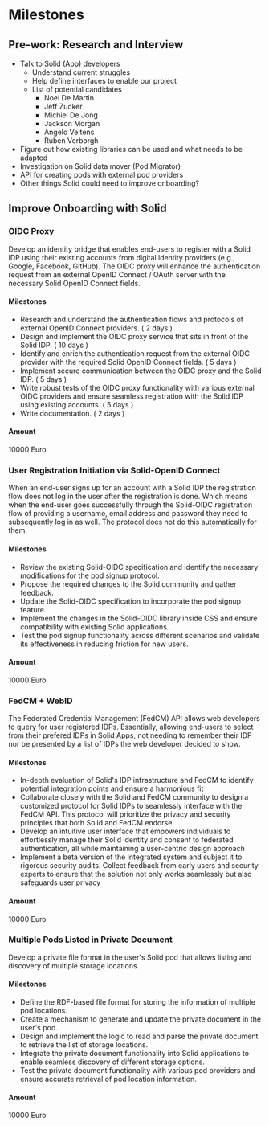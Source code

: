 # Milestones

## Pre-work: Research and Interview

- Talk to Solid (App) developers
  - Understand current struggles
  - Help define interfaces to enable our project
  - List of potential candidates
    - Noel De Martin
    - Jeff Zucker
    - Michiel De Jong
    - Jackson Morgan
    - Angelo Veltens
    - Ruben Verborgh
- Figure out how existing libraries can be used and what needs to be adapted
- Investigation on Solid data mover (Pod Migrator)
- API for creating pods with external pod providers
- Other things Solid could need to improve onboarding?

## Improve Onboarding with Solid

### OIDC Proxy

Develop an identity bridge that enables end-users to register with a Solid IDP using their existing accounts from digital identity providers (e.g., Google, Facebook, GitHub). The OIDC proxy will enhance the authentication request from an external OpenID Connect / OAuth server with the necessary Solid OpenID Connect fields.

#### Milestones

- Research and understand the authentication flows and protocols of external OpenID Connect providers. ( 2 days ) 
- Design and implement the OIDC proxy service that sits in front of the Solid IDP. ( 10 days )
- Identify and enrich the authentication request from the external OIDC provider with the required Solid OpenID Connect fields. ( 5 days ) 
- Implement secure communication between the OIDC proxy and the Solid IDP. ( 5 days )
- Write robust tests of the OIDC proxy functionality with various external OIDC providers and ensure seamless registration with the Solid IDP using existing accounts. ( 5 days )
- Write documentation. ( 2 days ) 

#### Amount

10000 Euro

### User Registration Initiation via Solid-OpenID Connect

When an end-user signs up for an account with a Solid IDP the registration flow does not log in the user after the registration is done. Which means when the end-user goes successfully through the Solid-OIDC registration flow of providing a username, email address and password they need to subsequently log in as well. The protocol does not do this automatically for them.

#### Milestones

- Review the existing Solid-OIDC specification and identify the necessary modifications for the pod signup protocol.
- Propose the required changes to the Solid community and gather feedback.
- Update the Solid-OIDC specification to incorporate the pod signup feature.
- Implement the changes in the Solid-OIDC library inside CSS and ensure compatibility with existing Solid applications.
- Test the pod signup functionality across different scenarios and validate its effectiveness in reducing friction for new users.

#### Amount

10000 Euro

### FedCM + WebID

The Federated Credential Management (FedCM) API allows web developers to query for user registered IDPs. Essentially, allowing end-users to select from their prefered IDPs in Solid Apps, not needing to remember their IDP nor be presented by a list of IDPs the web developer decided to show.

#### Milestones

- In-depth evaluation of Solid's IDP infrastructure and FedCM to identify potential integration points and ensure a harmonious fit
- Collaborate closely with the Solid and FedCM community to design a customized protocol for Solid IDPs to seamlessly interface with the FedCM API. This protocol will prioritize the privacy and security principles that both Solid and FedCM endorse
- Develop an intuitive user interface that empowers individuals to effortlessly manage their Solid identity and consent to federated authentication, all while maintaining a user-centric design approach
- Implement a beta version of the integrated system and subject it to rigorous security audits. Collect feedback from early users and security experts to ensure that the solution not only works seamlessly but also safeguards user privacy

#### Amount

10000 Euro

### Multiple Pods Listed in Private Document

Develop a private file format in the user's Solid pod that allows listing and discovery of multiple storage locations.

#### Milestones

- Define the RDF-based file format for storing the information of multiple pod locations.
- Create a mechanism to generate and update the private document in the user's pod.
- Design and implement the logic to read and parse the private document to retrieve the list of storage locations.
- Integrate the private document functionality into Solid applications to enable seamless discovery of different storage options.
- Test the private document functionality with various pod providers and ensure accurate retrieval of pod location information.

#### Amount

10000 Euro
